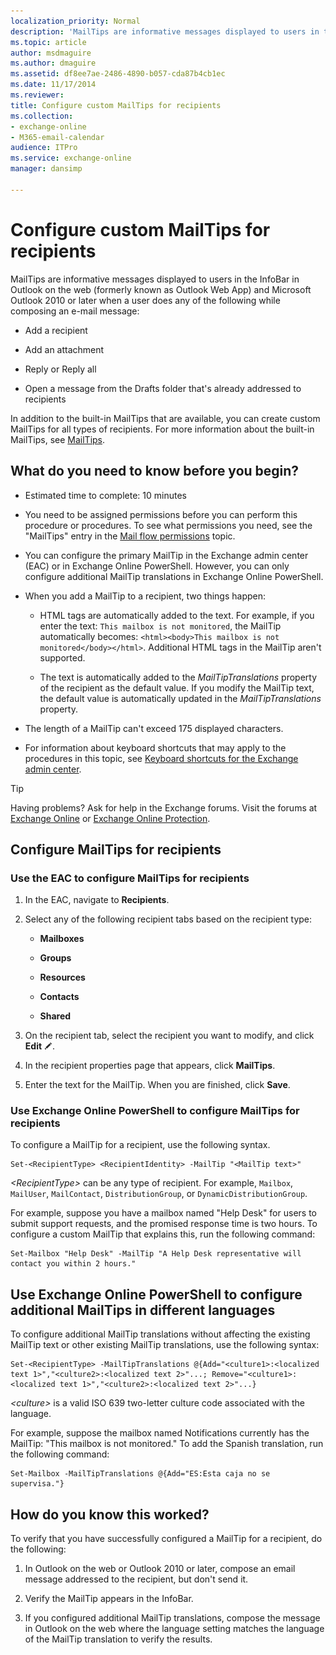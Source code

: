 ```yaml
---
localization_priority: Normal
description: 'MailTips are informative messages displayed to users in the InfoBar in Outlook on the web and Microsoft Outlook 2010 or later when a user does any of the following while composing an e-mail message:'
ms.topic: article
author: msdmaguire
ms.author: dmaguire
ms.assetid: df8ee7ae-2486-4890-b057-cda87b4cb1ec
ms.date: 11/17/2014
ms.reviewer: 
title: Configure custom MailTips for recipients
ms.collection: 
- exchange-online
- M365-email-calendar
audience: ITPro
ms.service: exchange-online
manager: dansimp

---
```


# Configure custom MailTips for recipients

MailTips are informative messages displayed to users in the InfoBar in Outlook on the web (formerly known as Outlook Web App) and Microsoft Outlook 2010 or later when a user does any of the following while composing an e-mail message:

- Add a recipient

- Add an attachment

- Reply or Reply all

- Open a message from the Drafts folder that's already addressed to recipients

In addition to the built-in MailTips that are available, you can create custom MailTips for all types of recipients. For more information about the built-in MailTips, see [MailTips](mailtips.md).

## What do you need to know before you begin?

- Estimated time to complete: 10 minutes

- You need to be assigned permissions before you can perform this procedure or procedures. To see what permissions you need, see the "MailTips" entry in the [Mail flow permissions](https://technet.microsoft.com/library/f49f4fb5-af75-43cb-900f-c5f7b8cfa143.aspx) topic.

- You can configure the primary MailTip in the Exchange admin center (EAC) or in Exchange Online PowerShell. However, you can only configure additional MailTip translations in Exchange Online PowerShell.

- When you add a MailTip to a recipient, two things happen:

  - HTML tags are automatically added to the text. For example, if you enter the text: `This mailbox is not monitored`, the MailTip automatically becomes: `<html><body>This mailbox is not monitored</body></html>`. Additional HTML tags in the MailTip aren't supported.

  - The text is automatically added to the _MailTipTranslations_ property of the recipient as the default value. If you modify the MailTip text, the default value is automatically updated in the _MailTipTranslations_ property.

- The length of a MailTip can't exceed 175 displayed characters.

- For information about keyboard shortcuts that may apply to the procedures in this topic, see [Keyboard shortcuts for the Exchange admin center](../../accessibility/keyboard-shortcuts-in-admin-center.md).

> [!TIP]
> Having problems? Ask for help in the Exchange forums. Visit the forums at [Exchange Online](https://go.microsoft.com/fwlink/p/?linkId=267542) or [Exchange Online Protection](https://go.microsoft.com/fwlink/p/?linkId=285351).

## Configure MailTips for recipients

### Use the EAC to configure MailTips for recipients

1. In the EAC, navigate to **Recipients**.

2. Select any of the following recipient tabs based on the recipient type:

   - **Mailboxes**

   - **Groups**

   - **Resources**

   - **Contacts**

   - **Shared**

3. On the recipient tab, select the recipient you want to modify, and click **Edit** ![Edit icon](../../media/ITPro_EAC_EditIcon.gif).

4. In the recipient properties page that appears, click **MailTips**.

5. Enter the text for the MailTip. When you are finished, click **Save**.

### Use Exchange Online PowerShell to configure MailTips for recipients

To configure a MailTip for a recipient, use the following syntax.

```
Set-<RecipientType> <RecipientIdentity> -MailTip "<MailTip text>"
```

 _\<RecipientType\>_ can be any type of recipient. For example, `Mailbox`, `MailUser`, `MailContact`, `DistributionGroup`, or `DynamicDistributionGroup`.

For example, suppose you have a mailbox named "Help Desk" for users to submit support requests, and the promised response time is two hours. To configure a custom MailTip that explains this, run the following command:

```
Set-Mailbox "Help Desk" -MailTip "A Help Desk representative will contact you within 2 hours."
```

## Use Exchange Online PowerShell to configure additional MailTips in different languages

To configure additional MailTip translations without affecting the existing MailTip text or other existing MailTip translations, use the following syntax:

```
Set-<RecipientType> -MailTipTranslations @{Add="<culture1>:<localized text 1>","<culture2>:<localized text 2>"...; Remove="<culture1>:<localized text 1>","<culture2>:<localized text 2>"...}
```

 _\<culture\>_ is a valid ISO 639 two-letter culture code associated with the language.

For example, suppose the mailbox named Notifications currently has the MailTip: "This mailbox is not monitored." To add the Spanish translation, run the following command:

```
Set-Mailbox -MailTipTranslations @{Add="ES:Esta caja no se supervisa."}
```

## How do you know this worked?

To verify that you have successfully configured a MailTip for a recipient, do the following:

1. In Outlook on the web or Outlook 2010 or later, compose an email message addressed to the recipient, but don't send it.

2. Verify the MailTip appears in the InfoBar.

3. If you configured additional MailTip translations, compose the message in Outlook on the web where the language setting matches the language of the MailTip translation to verify the results.
